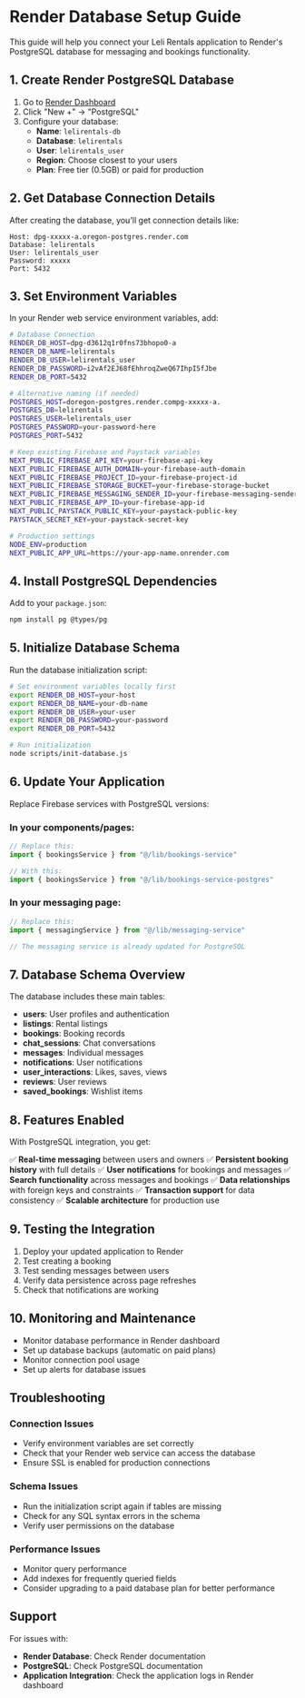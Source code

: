 # Render Database Setup Guide

This guide will help you connect your Leli Rentals application to Render's PostgreSQL database for messaging and bookings functionality.

## 1. Create Render PostgreSQL Database

1. Go to [Render Dashboard](https://dashboard.render.com)
2. Click "New +" → "PostgreSQL"
3. Configure your database:
   - **Name**: `lelirentals-db`
   - **Database**: `lelirentals`
   - **User**: `lelirentals_user`
   - **Region**: Choose closest to your users
   - **Plan**: Free tier (0.5GB) or paid for production

## 2. Get Database Connection Details

After creating the database, you'll get connection details like:
```
Host: dpg-xxxxx-a.oregon-postgres.render.com
Database: lelirentals
User: lelirentals_user
Password: xxxxx
Port: 5432
```

## 3. Set Environment Variables

In your Render web service environment variables, add:

```bash
# Database Connection
RENDER_DB_HOST=dpg-d3612q1r0fns73bhopo0-a
RENDER_DB_NAME=lelirentals
RENDER_DB_USER=lelirentals_user
RENDER_DB_PASSWORD=i2vAf2EJ68fEhhroqZweQ67IhpI5fJbe
RENDER_DB_PORT=5432

# Alternative naming (if needed)
POSTGRES_HOST=doregon-postgres.render.compg-xxxxx-a.
POSTGRES_DB=lelirentals
POSTGRES_USER=lelirentals_user
POSTGRES_PASSWORD=your-password-here
POSTGRES_PORT=5432

# Keep existing Firebase and Paystack variables
NEXT_PUBLIC_FIREBASE_API_KEY=your-firebase-api-key
NEXT_PUBLIC_FIREBASE_AUTH_DOMAIN=your-firebase-auth-domain
NEXT_PUBLIC_FIREBASE_PROJECT_ID=your-firebase-project-id
NEXT_PUBLIC_FIREBASE_STORAGE_BUCKET=your-firebase-storage-bucket
NEXT_PUBLIC_FIREBASE_MESSAGING_SENDER_ID=your-firebase-messaging-sender-id
NEXT_PUBLIC_FIREBASE_APP_ID=your-firebase-app-id
NEXT_PUBLIC_PAYSTACK_PUBLIC_KEY=your-paystack-public-key
PAYSTACK_SECRET_KEY=your-paystack-secret-key

# Production settings
NODE_ENV=production
NEXT_PUBLIC_APP_URL=https://your-app-name.onrender.com
```

## 4. Install PostgreSQL Dependencies

Add to your `package.json`:

```bash
npm install pg @types/pg
```

## 5. Initialize Database Schema

Run the database initialization script:

```bash
# Set environment variables locally first
export RENDER_DB_HOST=your-host
export RENDER_DB_NAME=your-db-name
export RENDER_DB_USER=your-user
export RENDER_DB_PASSWORD=your-password
export RENDER_DB_PORT=5432

# Run initialization
node scripts/init-database.js
```

## 6. Update Your Application

Replace Firebase services with PostgreSQL versions:

### In your components/pages:

```typescript
// Replace this:
import { bookingsService } from "@/lib/bookings-service"

// With this:
import { bookingsService } from "@/lib/bookings-service-postgres"
```

### In your messaging page:

```typescript
// Replace this:
import { messagingService } from "@/lib/messaging-service"

// The messaging service is already updated for PostgreSQL
```

## 7. Database Schema Overview

The database includes these main tables:

- **users**: User profiles and authentication
- **listings**: Rental listings
- **bookings**: Booking records
- **chat_sessions**: Chat conversations
- **messages**: Individual messages
- **notifications**: User notifications
- **user_interactions**: Likes, saves, views
- **reviews**: User reviews
- **saved_bookings**: Wishlist items

## 8. Features Enabled

With PostgreSQL integration, you get:

✅ **Real-time messaging** between users and owners
✅ **Persistent booking history** with full details
✅ **User notifications** for bookings and messages
✅ **Search functionality** across messages and bookings
✅ **Data relationships** with foreign keys and constraints
✅ **Transaction support** for data consistency
✅ **Scalable architecture** for production use

## 9. Testing the Integration

1. Deploy your updated application to Render
2. Test creating a booking
3. Test sending messages between users
4. Verify data persistence across page refreshes
5. Check that notifications are working

## 10. Monitoring and Maintenance

- Monitor database performance in Render dashboard
- Set up database backups (automatic on paid plans)
- Monitor connection pool usage
- Set up alerts for database issues

## Troubleshooting

### Connection Issues
- Verify environment variables are set correctly
- Check that your Render web service can access the database
- Ensure SSL is enabled for production connections

### Schema Issues
- Run the initialization script again if tables are missing
- Check for any SQL syntax errors in the schema
- Verify user permissions on the database

### Performance Issues
- Monitor query performance
- Add indexes for frequently queried fields
- Consider upgrading to a paid database plan for better performance

## Support

For issues with:
- **Render Database**: Check Render documentation
- **PostgreSQL**: Check PostgreSQL documentation
- **Application Integration**: Check the application logs in Render dashboard
